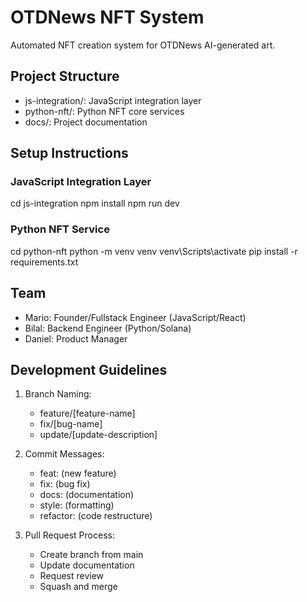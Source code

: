 # OTDNews NFT System

Automated NFT creation system for OTDNews AI-generated art.

## Project Structure
- js-integration/: JavaScript integration layer
- python-nft/: Python NFT core services
- docs/: Project documentation

## Setup Instructions

### JavaScript Integration Layer
cd js-integration
npm install
npm run dev

### Python NFT Service
cd python-nft
python -m venv venv
venv\Scripts\activate
pip install -r requirements.txt

## Team
- Mario: Founder/Fullstack Engineer (JavaScript/React)
- Bilal: Backend Engineer (Python/Solana)
- Daniel: Product Manager

## Development Guidelines
1. Branch Naming:
   - feature/[feature-name]
   - fix/[bug-name]
   - update/[update-description]

2. Commit Messages:
   - feat: (new feature)
   - fix: (bug fix)
   - docs: (documentation)
   - style: (formatting)
   - refactor: (code restructure)

3. Pull Request Process:
   - Create branch from main
   - Update documentation
   - Request review
   - Squash and merge
